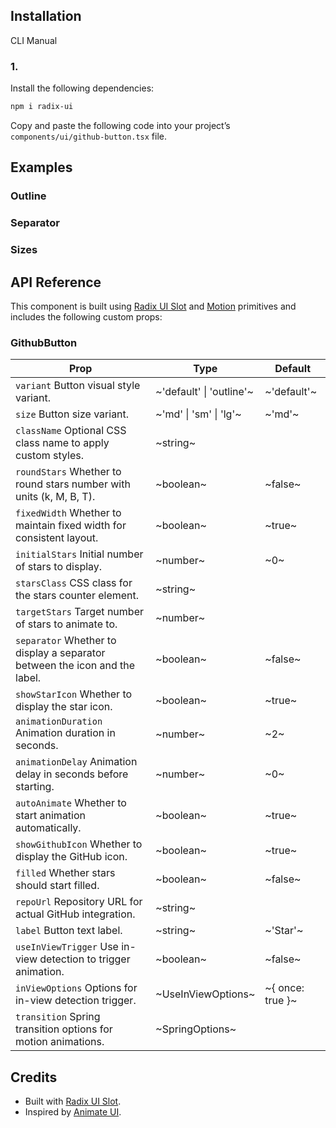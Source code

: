 ## Installation

CLI
Manual

### 1.

Install the following dependencies:

```bash
npm i radix-ui
```

Copy and paste the following code into your project’s `components/ui/github-button.tsx` file.

## Examples

### Outline

### Separator

### Sizes

## API Reference

This component is built using [Radix UI Slot](https://www.radix-ui.com/primitives/docs/utilities/slot) and [Motion](https://motion.dev/)
primitives and includes the following custom props:

### GithubButton

| **Prop**                                                                   | **Type**                 | **Default**       |
| -------------------------------------------------------------------------- | ------------------------ | ----------------- |
| `variant` Button visual style variant.                                     | ~'default' \| 'outline'~ | ~'default'~       |
| `size` Button size variant.                                                | ~'md' \| 'sm' \| 'lg'~   | ~'md'~            |
| `className` Optional CSS class name to apply custom styles.                | ~string~                 |                   |
| `roundStars` Whether to round stars number with units (k, M, B, T).        | ~boolean~                | ~false~           |
| `fixedWidth` Whether to maintain fixed width for consistent layout.        | ~boolean~                | ~true~            |
| `initialStars` Initial number of stars to display.                         | ~number~                 | ~0~               |
| `starsClass` CSS class for the stars counter element.                      | ~string~                 |                   |
| `targetStars` Target number of stars to animate to.                        | ~number~                 |                   |
| `separator` Whether to display a separator between the icon and the label. | ~boolean~                | ~false~           |
| `showStarIcon` Whether to display the star icon.                           | ~boolean~                | ~true~            |
| `animationDuration` Animation duration in seconds.                         | ~number~                 | ~2~               |
| `animationDelay` Animation delay in seconds before starting.               | ~number~                 | ~0~               |
| `autoAnimate` Whether to start animation automatically.                    | ~boolean~                | ~true~            |
| `showGithubIcon` Whether to display the GitHub icon.                       | ~boolean~                | ~true~            |
| `filled` Whether stars should start filled.                                | ~boolean~                | ~false~           |
| `repoUrl` Repository URL for actual GitHub integration.                    | ~string~                 |                   |
| `label` Button text label.                                                 | ~string~                 | ~'Star'~          |
| `useInViewTrigger` Use in-view detection to trigger animation.             | ~boolean~                | ~false~           |
| `inViewOptions` Options for in-view detection trigger.                     | ~UseInViewOptions~       | ~\{ once: true }~ |
| `transition` Spring transition options for motion animations.              | ~SpringOptions~          |                   |

## Credits

- Built with [Radix UI Slot](https://www.radix-ui.com/primitives/docs/utilities/slot).
- Inspired by [Animate UI](https://animate-ui.com/docs/buttons/github-stars).
